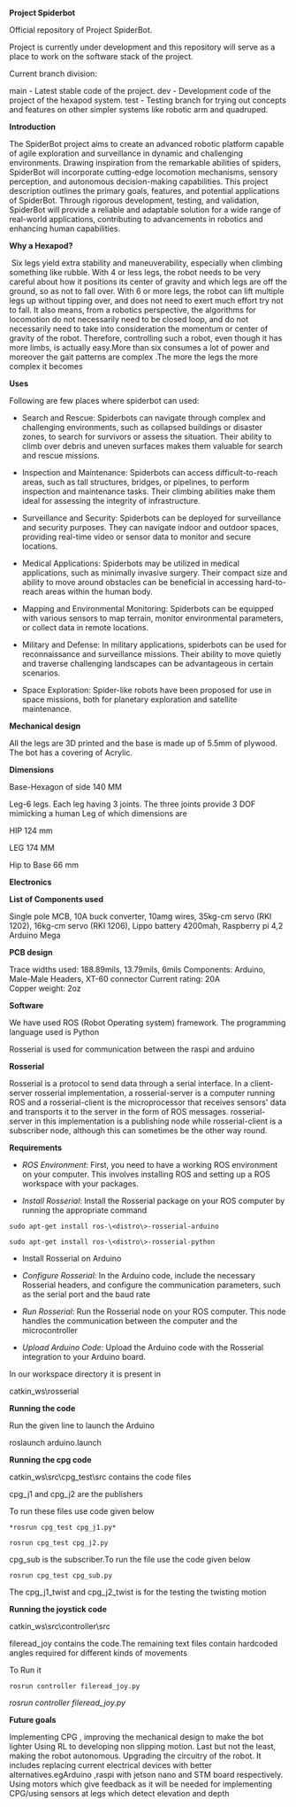 **Project Spiderbot**

Official repository of Project SpiderBot.

Project is currently under development and this repository will serve as
a place to work on the software stack of the project.

Current branch division:

main - Latest stable code of the project. dev - Development code of the
project of the hexapod system. test - Testing branch for trying out
concepts and features on other simpler systems like robotic arm and
quadruped.

**Introduction**

The SpiderBot project aims to create an advanced robotic platform
capable of agile exploration and surveillance in dynamic and challenging
environments. Drawing inspiration from the remarkable abilities of
spiders, SpiderBot will incorporate cutting-edge locomotion mechanisms,
sensory perception, and autonomous decision-making capabilities. This
project description outlines the primary goals, features, and potential
applications of SpiderBot. Through rigorous development, testing, and
validation, SpiderBot will provide a reliable and adaptable solution for
a wide range of real-world applications, contributing to advancements in
robotics and enhancing human capabilities.

**Why a Hexapod?**

 Six legs yield extra stability and maneuverability, especially when
climbing something like rubble. With 4 or less legs, the robot needs to
be very careful about how it positions its center of gravity and which
legs are off the ground, so as not to fall over. With 6 or more legs,
the robot can lift multiple legs up without tipping over, and does not
need to exert much effort try not to fall. It also means, from a
robotics perspective, the algorithms for locomotion do not necessarily
need to be closed loop, and do not necessarily need to take into
consideration the momentum or center of gravity of the robot. Therefore,
controlling such a robot, even though it has more limbs, is actually
easy.More than six consumes a lot of power and moreover the gait
patterns are complex .The more the legs the more complex it becomes

**Uses**

Following are few places where spiderbot can used:

-   Search and Rescue: Spiderbots can navigate through complex and
    challenging environments, such as collapsed buildings or disaster
    zones, to search for survivors or assess the situation. Their
    ability to climb over debris and uneven surfaces makes them valuable
    for search and rescue missions.

-   Inspection and Maintenance: Spiderbots can access difficult-to-reach
    areas, such as tall structures, bridges, or pipelines, to perform
    inspection and maintenance tasks. Their climbing abilities make them
    ideal for assessing the integrity of infrastructure.

-   Surveillance and Security: Spiderbots can be deployed for
    surveillance and security purposes. They can navigate indoor and
    outdoor spaces, providing real-time video or sensor data to monitor
    and secure locations.

-   Medical Applications: Spiderbots may be utilized in medical
    applications, such as minimally invasive surgery. Their compact size
    and ability to move around obstacles can be beneficial in accessing
    hard-to-reach areas within the human body.

-   Mapping and Environmental Monitoring: Spiderbots can be equipped
    with various sensors to map terrain, monitor environmental
    parameters, or collect data in remote locations.

-   Military and Defense: In military applications, spiderbots can be
    used for reconnaissance and surveillance missions. Their ability to
    move quietly and traverse challenging landscapes can be advantageous
    in certain scenarios.

-   Space Exploration: Spider-like robots have been proposed for use in
    space missions, both for planetary exploration and satellite
    maintenance.

**Mechanical design**

All the legs are 3D printed and the base is made up of 5.5mm of plywood.
The bot has a covering of Acrylic.

**Dimensions**

Base-Hexagon of side 140 MM

Leg-6 legs. Each leg having 3 joints. The three joints provide 3 DOF
mimicking a human Leg of which dimensions are

HIP 124 mm

LEG 174 MM

Hip to Base 66 mm

**Electronics**

**List of Components used**

Single pole MCB, 10A buck converter, 10amg wires, 35kg-cm servo (RKI
1202), 16kg-cm servo (RKI 1206), Lippo battery 4200mah, Raspberry pi 4,2
Arduino Mega

**PCB design**

Trace widths used: 188.89mils, 13.79mils, 6mils Components: Arduino,
Male-Male Headers, XT-60 connector Current rating: 20A
Copper weight: 2oz

**Software**

We have used ROS (Robot Operating system) framework. The programming
language used is Python

Rosserial is used for communication between the raspi and arduino

**Rosserial**

Rosserial is a protocol to send data through a serial interface. In a
client-server rosserial implementation, a rosserial-server is a computer
running ROS and a rosserial-client is the microprocessor that receives
sensors' data and transports it to the server in the form of ROS
messages. rosserial-server in this implementation is a publishing node
while rosserial-client is a subscriber node, although this can sometimes
be the other way round.

**Requirements**

-   *ROS Environment*: First, you need to have a working ROS environment
    on your computer. This involves installing ROS and setting up a ROS
    workspace with your packages.

-   *Install Rosserial*: Install the Rosserial package on your ROS
    computer by running the appropriate command
```{=html}
sudo apt-get install ros-\<distro\>-rosserial-arduino
```
```{=html}
sudo apt-get install ros-\<distro\>-rosserial-python
```


-   Install Rosserial on Arduino

-   *Configure Rosserial:* In the Arduino code, include the necessary
    Rosserial headers, and configure the communication parameters, such
    as the serial port and the baud rate

-   *Run Rosserial*: Run the Rosserial node on your ROS computer. This
    node handles the communication between the computer and the
    microcontroller

-   *Upload Arduino Code*: Upload the Arduino code with the Rosserial
    integration to your Arduino board.

In our workspace directory it is present in

catkin_ws\\rosserial

**Running the code**

Run the given line to launch the Arduino

roslaunch arduino.launch

**Running the cpg code**

catkin_ws\\src\\cpg_test\\src contains the code files

cpg_j1 and cpg_j2 are the publishers

To run these files use code given below
```{=html}
*rosrun cpg_test cpg_j1.py*
```

```{=html}
rosrun cpg_test cpg_j2.py
```

cpg_sub is the subscriber.To run the file use the code given below
```{=html}
rosrun cpg_test cpg_sub.py
```

The cpg_j1_twist and cpg_j2_twist is for the testing the twisting motion

**Running the joystick code**

catkin_ws\\src\\controller\\src

fileread_joy contains the code.The remaining text files contain
hardcoded angles required for different kinds of movements

To Run it
```{=html}
rosrun controller fileread_joy.py
```
*rosrun controller fileread_joy.py*

**Future goals**

Implementing CPG , improving the mechanical design to make the bot
lighter Using RL to developing non slipping motion. Last but not the
least, making the robot autonomous. Upgrading the circuitry of the
robot. It includes replacing current electrical devices with better
alternatives.egArduino ,raspi with jetson nano and STM board
respectively. Using motors which give feedback as it will be needed for
implementing CPG/using sensors at legs which detect elevation and depth
